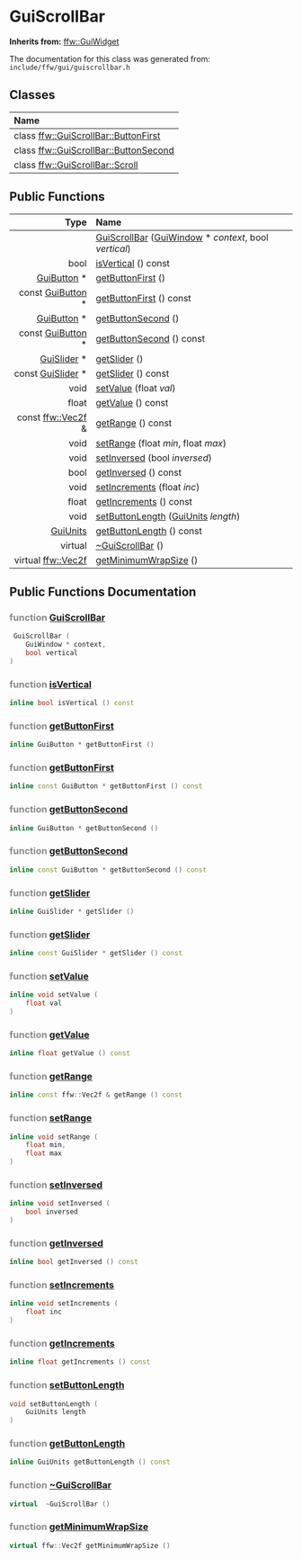GuiScrollBar
===================================


**Inherits from:** [ffw::GuiWidget](ffw_GuiWidget.html)

The documentation for this class was generated from: `include/ffw/gui/guiscrollbar.h`



## Classes

| Name |
|:-----|
| class [ffw::GuiScrollBar::ButtonFirst](ffw_GuiScrollBar_ButtonFirst.html) |
| class [ffw::GuiScrollBar::ButtonSecond](ffw_GuiScrollBar_ButtonSecond.html) |
| class [ffw::GuiScrollBar::Scroll](ffw_GuiScrollBar_Scroll.html) |


## Public Functions

| Type | Name |
| -------: | :------- |
|   | [GuiScrollBar](#4e5cf84b) ([GuiWindow](ffw_GuiWindow.html) * _context_, bool _vertical_)  |
|  bool | [isVertical](#e0ecbca6) () const  |
|  [GuiButton](ffw_GuiButton.html) * | [getButtonFirst](#7904b802) ()  |
|  const [GuiButton](ffw_GuiButton.html) * | [getButtonFirst](#89599fef) () const  |
|  [GuiButton](ffw_GuiButton.html) * | [getButtonSecond](#0eeb5329) ()  |
|  const [GuiButton](ffw_GuiButton.html) * | [getButtonSecond](#69bef788) () const  |
|  [GuiSlider](ffw_GuiSlider.html) * | [getSlider](#4c3087c2) ()  |
|  const [GuiSlider](ffw_GuiSlider.html) * | [getSlider](#15fb371a) () const  |
|  void | [setValue](#f27ee129) (float _val_)  |
|  float | [getValue](#a01847a2) () const  |
|  const [ffw::Vec2f](ffw.html#fcfaa6c5) & | [getRange](#5a9bbc62) () const  |
|  void | [setRange](#234c17f2) (float _min_, float _max_)  |
|  void | [setInversed](#7af1078a) (bool _inversed_)  |
|  bool | [getInversed](#be2d8168) () const  |
|  void | [setIncrements](#49c0afe9) (float _inc_)  |
|  float | [getIncrements](#96dd6fd0) () const  |
|  void | [setButtonLength](#32013a28) ([GuiUnits](ffw_GuiUnits.html) _length_)  |
|  [GuiUnits](ffw_GuiUnits.html) | [getButtonLength](#15695a30) () const  |
|  virtual  | [~GuiScrollBar](#009ece11) ()  |
|  virtual [ffw::Vec2f](ffw.html#fcfaa6c5) | [getMinimumWrapSize](#fe8a0917) ()  |


## Public Functions Documentation

### <span style="opacity:0.5;">function</span> <a id="4e5cf84b" href="#4e5cf84b">GuiScrollBar</a>

```cpp
 GuiScrollBar (
    GuiWindow * context,
    bool vertical
) 
```



### <span style="opacity:0.5;">function</span> <a id="e0ecbca6" href="#e0ecbca6">isVertical</a>

```cpp
inline bool isVertical () const 
```



### <span style="opacity:0.5;">function</span> <a id="7904b802" href="#7904b802">getButtonFirst</a>

```cpp
inline GuiButton * getButtonFirst () 
```



### <span style="opacity:0.5;">function</span> <a id="89599fef" href="#89599fef">getButtonFirst</a>

```cpp
inline const GuiButton * getButtonFirst () const 
```



### <span style="opacity:0.5;">function</span> <a id="0eeb5329" href="#0eeb5329">getButtonSecond</a>

```cpp
inline GuiButton * getButtonSecond () 
```



### <span style="opacity:0.5;">function</span> <a id="69bef788" href="#69bef788">getButtonSecond</a>

```cpp
inline const GuiButton * getButtonSecond () const 
```



### <span style="opacity:0.5;">function</span> <a id="4c3087c2" href="#4c3087c2">getSlider</a>

```cpp
inline GuiSlider * getSlider () 
```



### <span style="opacity:0.5;">function</span> <a id="15fb371a" href="#15fb371a">getSlider</a>

```cpp
inline const GuiSlider * getSlider () const 
```



### <span style="opacity:0.5;">function</span> <a id="f27ee129" href="#f27ee129">setValue</a>

```cpp
inline void setValue (
    float val
) 
```



### <span style="opacity:0.5;">function</span> <a id="a01847a2" href="#a01847a2">getValue</a>

```cpp
inline float getValue () const 
```



### <span style="opacity:0.5;">function</span> <a id="5a9bbc62" href="#5a9bbc62">getRange</a>

```cpp
inline const ffw::Vec2f & getRange () const 
```



### <span style="opacity:0.5;">function</span> <a id="234c17f2" href="#234c17f2">setRange</a>

```cpp
inline void setRange (
    float min,
    float max
) 
```



### <span style="opacity:0.5;">function</span> <a id="7af1078a" href="#7af1078a">setInversed</a>

```cpp
inline void setInversed (
    bool inversed
) 
```



### <span style="opacity:0.5;">function</span> <a id="be2d8168" href="#be2d8168">getInversed</a>

```cpp
inline bool getInversed () const 
```



### <span style="opacity:0.5;">function</span> <a id="49c0afe9" href="#49c0afe9">setIncrements</a>

```cpp
inline void setIncrements (
    float inc
) 
```



### <span style="opacity:0.5;">function</span> <a id="96dd6fd0" href="#96dd6fd0">getIncrements</a>

```cpp
inline float getIncrements () const 
```



### <span style="opacity:0.5;">function</span> <a id="32013a28" href="#32013a28">setButtonLength</a>

```cpp
void setButtonLength (
    GuiUnits length
) 
```



### <span style="opacity:0.5;">function</span> <a id="15695a30" href="#15695a30">getButtonLength</a>

```cpp
inline GuiUnits getButtonLength () const 
```



### <span style="opacity:0.5;">function</span> <a id="009ece11" href="#009ece11">~GuiScrollBar</a>

```cpp
virtual  ~GuiScrollBar () 
```



### <span style="opacity:0.5;">function</span> <a id="fe8a0917" href="#fe8a0917">getMinimumWrapSize</a>

```cpp
virtual ffw::Vec2f getMinimumWrapSize () 
```





